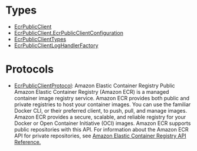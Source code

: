 # Types

  - [EcrPublicClient](/aws-sdk-swift/reference/0.x/AWSECRPUBLIC/EcrPublicClient)
  - [EcrPublicClient.EcrPublicClientConfiguration](/aws-sdk-swift/reference/0.x/AWSECRPUBLIC/EcrPublicClient_EcrPublicClientConfiguration)
  - [EcrPublicClientTypes](/aws-sdk-swift/reference/0.x/AWSECRPUBLIC/EcrPublicClientTypes)
  - [EcrPublicClientLogHandlerFactory](/aws-sdk-swift/reference/0.x/AWSECRPUBLIC/EcrPublicClientLogHandlerFactory)

# Protocols

  - [EcrPublicClientProtocol](/aws-sdk-swift/reference/0.x/AWSECRPUBLIC/EcrPublicClientProtocol):
    <fullname>Amazon Elastic Container Registry Public</fullname>
    Amazon Elastic Container Registry (Amazon ECR) is a managed container image registry service. Amazon ECR provides both
    public and private registries to host your container images. You can use the familiar
    Docker CLI, or their preferred client, to push, pull, and manage images. Amazon ECR provides a
    secure, scalable, and reliable registry for your Docker or Open Container Initiative (OCI)
    images. Amazon ECR supports public repositories with this API. For information about the Amazon ECR
    API for private repositories, see <a href="https://docs.aws.amazon.com/AmazonECR/latest/APIReference/Welcome.html">Amazon Elastic Container Registry API Reference.
